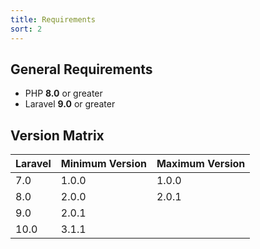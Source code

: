 ```yaml
---
title: Requirements
sort: 2
---
```


## General Requirements

-   PHP **8.0** or greater
-   Laravel **9.0** or greater

## Version Matrix

| Laravel | Minimum Version | Maximum Version |
| ------- | --------------- | --------------- |
| 7.0     | 1.0.0           | 1.0.0           |
| 8.0     | 2.0.0           | 2.0.1           |
| 9.0     | 2.0.1           |                 |
| 10.0    | 3.1.1           |                 |
